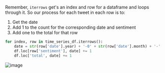 <!--title={Creating the Percentages Dataframe}-->

Remember, `iterrows` get's an index and row for a dataframe and loops through it. So our process for each tweet in each row is to: 

1. Get the date
2. Add 1 to the count for the corresponding date and sentiment
3. Add one to the total for that row

```python
for index, row in time_series_df.iterrows():
    date = str(row['date'].year) + '-0' + str(row['date'].month) + '-' + str(row['date'].day)
    df.loc[row['sentiment'], date] += 1
    df.loc['total', date] += 1
```

![image](https://images.pexels.com/photos/249581/pexels-photo-249581.jpeg?auto=compress&cs=tinysrgb&dpr=1&w=500)